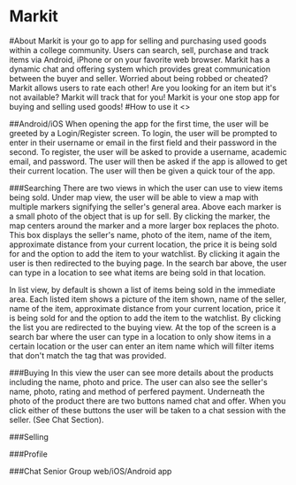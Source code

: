 # Markit
#About
Markit is your go to app for selling and purchasing used goods within a college community. Users can search, sell, purchase and track items via Android, iPhone or on your favorite web browser. Markit has a dynamic chat and offering system which provides great communication between the buyer and seller. Worried about being robbed or cheated? Markit allows users to rate each other! Are you looking for an item but it's not available? Markit will track that for you! Markit is your one stop app for buying and selling used goods!
#How to use it
<<pic goes here>>

##Android/iOS
When opening the app for the first time, the user will be greeted by a Login/Register screen. To login, the user will be prompted to enter in their username or email in the first field and their password in the second. To register, the user will be asked to provide a username, academic email, and password. The user will then be asked if the app is allowed to get their current location. The user will then be given a quick tour of the app.

###Searching
There are two views in which the user can use to view items being sold. Under map view, the user will be able to view a map with multiple markers signifying the seller's general area. Above each marker is a small photo of the object that is up for sell. By clicking the marker, the map centers around the marker and a more larger box replaces the photo. This box displays the seller's name, photo of the item, name of the item, approximate distance from your current location, the price it is being sold for and the option to add the item to your watchlist. By clicking it again the user is then redirected to the buying page. In the search bar above, the user can type in a location to see what items are being sold in that location.

In list view, by default is shown a list of items being sold in the immediate area. Each listed item shows a picture of the item shown, name of the seller, name of the item, approximate distance from your current location, price it is being sold for and the option to add the item to the watchlist. By clicking the list you are redirected to the buying view. At the top of the screen is a search bar where the user can type in a location to only show items in a certain location or the user can enter an item name which will filter items that don't match the tag that was provided.

###Buying
In this view the user can see more details about the products including the name, photo and price. The user can also see the seller's name, photo, rating and method of perfered payment. Underneath the photo of the product there are two buttons named chat and offer. When you click either of these buttons the user will be taken to a chat session with the seller. (See Chat Section).

###Selling

###Profile

###Chat
Senior Group  web/iOS/Android app
